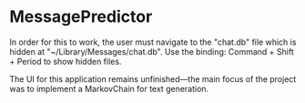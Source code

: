 # MessagePredictor

In order for this to work, the user must navigate to the "chat.db" file which is hidden at "~/Library/Messages/chat.db". Use the binding: Command + Shift + Period to show hidden files. 

The UI for this application remains unfinished—the main focus of the project was to implement a MarkovChain for text generation.
